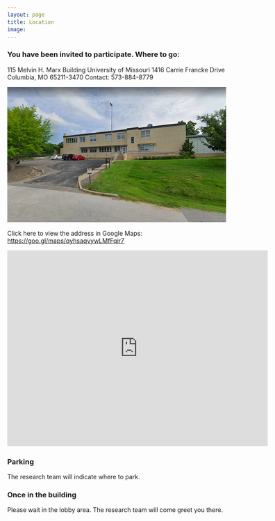 ```yaml
---
layout: page
title: Location
image: 
---
```




### You have been invited to participate. Where to go:

115 Melvin H. Marx Building
University of Missouri
1416 Carrie Francke Drive
Columbia, MO 65211-3470
Contact: 573-884-8779


![University of Missouri MARX Building](/assets/images/marx_bldg.png)

Click here to view the address in Google Maps: [https://goo.gl/maps/qyhsaqvywLMfFqir7 ](https://goo.gl/maps/qyhsaqvywLMfFqir7)

<iframe src="https://www.google.com/maps/embed?pb=!1m18!1m12!1m3!1d3103.5607348885005!2d-92.34076848466007!3d38.9340164795651!2m3!1f0!2f0!3f0!3m2!1i1024!2i768!4f13.1!3m3!1m2!1s0x87dcb7b2693516e3%3A0xa01c979c4fa73e60!2sBrain%20Imaging%20Center%20University%20of%20Missouri!5e0!3m2!1sen!2sus!4v1648562985599!5m2!1sen!2sus" width="600" height="450" style="border:0;" allowfullscreen="" loading="lazy" referrerpolicy="no-referrer-when-downgrade"></iframe>



### Parking

The research team will indicate where to park.


### Once in the building

Please wait in the lobby area. The research team will come greet you there.